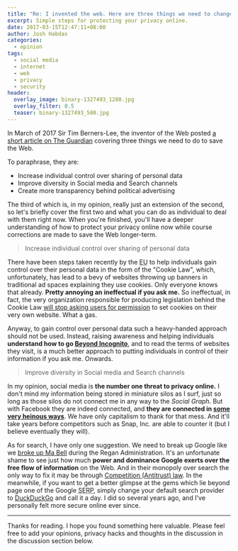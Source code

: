 ```yaml
---
title: "Re: I invented the web. Here are three things we need to change to save it."
excerpt: Simple steps for protecting your privacy online.
date: 2017-03-15T12:47:11+08:00
author: Josh Habdas
categories:
  - opinion
tags:
  - social media
  - internet
  - web
  - privacy
  - security
header:
  overlay_image: binary-1327493_1280.jpg
  overlay_filter: 0.5
  teaser: binary-1327493_500.jpg
---
```


In March of 2017 Sir Tim Berners-Lee, the inventor of the Web posted [a short article on The Guardian](https://www.theguardian.com/technology/2017/mar/11/tim-berners-lee-web-inventor-save-internet) covering three things we need to do to save the Web.

To paraphrase, they are:

- Increase individual control over sharing of personal data
- Improve diversity in Social media and Search channels
- Create more transparency behind political advertising

The third of which is, in my opinion, really just an extension of the second, so let's briefly cover the first two and what you can do as individual to deal with them right now. When you're finished, you'll have a deeper understanding of how to protect your privacy online now while course corrections are made to save the Web longer-term.

> Increase individual control over sharing of personal data

There have been steps taken recently by the <abbr title="European Union">EU</abbr> to help individuals gain control over their personal data in the form of the "Cookie Law", which, unfortunately, has lead to a bevy of websites throwing up banners in traditional ad spaces explaining they use cookies. Only everyone knows that already. **Pretty annoying an ineffectual if you ask me.** So ineffectual, in fact, the very organization responsible for producing legislation behind the Cookie Law [will stop asking users for permission](https://silktide.com/the-stupid-cookie-law-is-dead-at-last/) to set cookies on their very own website. What a gas.

Anyway, to gain control over personal data such a heavy-handed approach should not be used. Instead, raising awareness and helping individuals **understand how to go [Beyond Incognito](https://hackcabin.com/post/beyond-incognito/)**, and to read the terms of websites they visit, is a much better approach to putting individuals in control of their information if you ask me. Onwards.

> Improve diversity in Social media and Search channels

In my opinion, social media is **the number one threat to privacy online.** I don't mind my information being stored in miniature silos as I surf, just so long as those silos do not connect me in any way to the _Social Graph_. But with Facebook they are indeed connected, and **they are connected in [some very heinous ways](https://medium.com/@jhabdas/what-i-learned-in-4-years-without-facebook-981fb68a64e2)**. We have only capitalism to thank for that mess. And it'll take years before competitors such as Snap, Inc. are able to counter it (but I believe eventually they will).

As for search, I have only one suggestion. We need to break up Google like we [broke up Ma Bell](https://en.wikipedia.org/wiki/Breakup_of_the_Bell_System) during the Regan Administration. It's an unfortunate shame to see just how much **power and dominance Google exerts over the free flow of information** on the Web. And in their monopoly over search the only way to fix it may be through [Competition (Antitrust) law](https://en.wikipedia.org/wiki/Competition_law). In the meanwhile, if you want to get a better glimpse at the gems which lie beyond page one of the Google <abbr title="Search Engine Results Page">SERP</abbr>, simply change your default search provider to [DuckDuckGo](https://duckduckgo.com/) and call it a day. I did so several years ago, and I've personally felt more secure online ever since.

---

Thanks for reading. I hope you found something here valuable. Please feel free to add your opinions, privacy hacks and thoughts in the discussion in the discussion section below.
